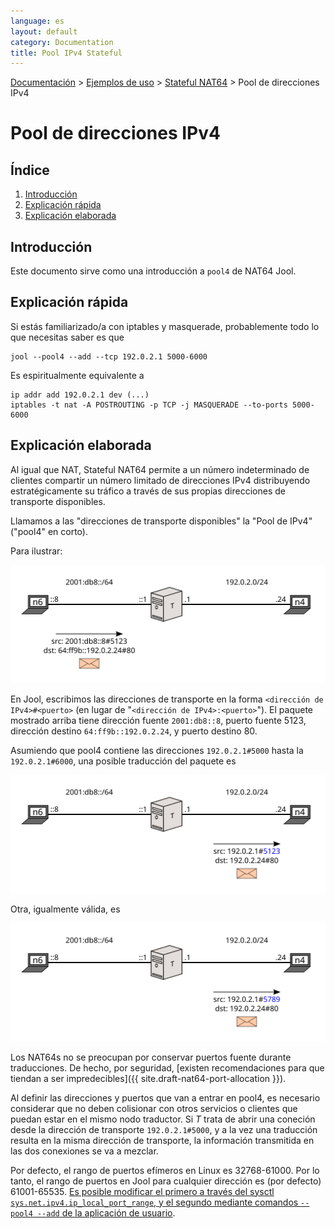 ```yaml
---
language: es
layout: default
category: Documentation
title: Pool IPv4 Stateful
---
```


[Documentación](documentation.html) > [Ejemplos de uso](documentation.html#ejemplos-de-uso) > [Stateful NAT64](mod-run-stateful.html) > Pool de direcciones IPv4

# Pool de direcciones IPv4

## Índice

1. [Introducción](#introduccin)
2. [Explicación rápida](#explicacin-rpida)
3. [Explicación elaborada](#explicacin-elaborada)

## Introducción

Este documento sirve como una introducción a `pool4` de NAT64 Jool.

## Explicación rápida

Si estás familiarizado/a con iptables y masquerade, probablemente todo lo que necesitas saber es que

	jool --pool4 --add --tcp 192.0.2.1 5000-6000

Es espiritualmente equivalente a

	ip addr add 192.0.2.1 dev (...)
	iptables -t nat -A POSTROUTING -p TCP -j MASQUERADE --to-ports 5000-6000

## Explicación elaborada

Al igual que NAT, Stateful NAT64 permite a un número indeterminado de clientes compartir un número limitado de direcciones IPv4 distribuyendo estratégicamente su tráfico a través de sus propias direcciones de transporte disponibles.

Llamamos a las "direcciones de transporte disponibles" la "Pool de IPv4" ("pool4" en corto).

Para ilustrar:

![Fig. 1 - petición de n6](../images/flow/pool4-simple1-en.svg "Fig. 1 - petición de n6")

En Jool, escribimos las direcciones de transporte en la forma `<dirección de IPv4>#<puerto>` (en lugar de "`<dirección de IPv4>:<puerto>`"). El paquete mostrado arriba tiene dirección fuente `2001:db8::8`, puerto fuente 5123, dirección destino `64:ff9b::192.0.2.24`, y puerto destino 80.

Asumiendo que pool4 contiene las direcciones `192.0.2.1#5000` hasta la `192.0.2.1#6000`, una posible traducción del paquete es

![Fig. 2 - paquete traducido, versión 1](../images/flow/pool4-simple2-en.svg "Fig. 2 - paquete traducido, versión 1")

Otra, igualmente válida, es

![Fig. 3 - paquete traducido, versión 2](../images/flow/pool4-simple3-en.svg "Fig. 3 - paquete traducido, versión 2")

Los NAT64s no se preocupan por conservar puertos fuente durante traducciones. De hecho, por seguridad, [existen recomendaciones para que tiendan a ser impredecibles]({{ site.draft-nat64-port-allocation }}).

Al definir las direcciones y puertos que van a entrar en pool4, es necesario considerar que no deben colisionar con otros servicios o clientes que puedan estar en el mismo nodo traductor. Si _T_ trata de abrir una coneción desde la dirección de transporte `192.0.2.1#5000`, y a la vez una traducción resulta en la misma dirección de transporte, la información transmitida en las dos conexiones se va a mezclar.

Por defecto, el rango de puertos efímeros en Linux es 32768-61000. Por lo tanto, el rango de puertos en Jool para cualquier dirección es (por defecto) 61001-65535. [Es posible modificar el primero a través del sysctl `sys.net.ipv4.ip_local_port_range`, y el segundo mediante comandos `--pool4 --add` de la aplicación de usuario](usr-flags-pool4.html#notas).


